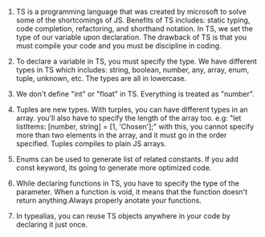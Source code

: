1. TS is a programming language that was created by microsoft to solve some of the shortcomings of JS. Benefits of TS includes: static typing, code completion, refactoring, and shorthand notation. In TS, we set the type of our variable upon declaration. The drawback of TS is that you must compile your code and you must be discipline in coding.

2. To declare a variable in TS, you must specify the type. We have different types in TS which includes: string, boolean, number, any, array, enum, tuple, unknown, etc. The types are all in lowercase.

3. We don't define "int" or "float" in TS. Everything is treated as "number".

4. Tuples are new types. With turples, you can have different types in an array. you'll also have to specify the length of the array too. e.g: "let listItems: [number, string] = [1, 'Chosen'];" with this, you cannot specify more than two elements in the array, and it must go in the order specified. Tuples compiles to plain JS arrays.

5. Enums can be used to generate list of related constants. If you add const keyword, its going to generate more optimized code.

6. While declaring functions in TS, you have to specify the type of the parameter. When a function is void, it means that the function doesn't return anything.Always properly anotate your functions.

7. In typealias, you can reuse TS objects anywhere in your code by declaring it just once. 

